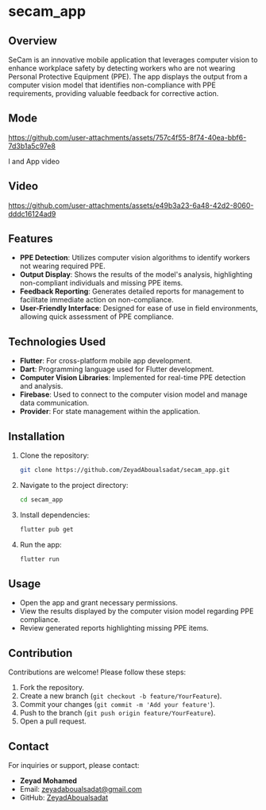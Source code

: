 # secam_app

## Overview

SeCam is an innovative mobile application that leverages computer vision to enhance workplace safety by detecting workers who are not wearing Personal Protective Equipment (PPE). The app displays the output from a computer vision model that identifies non-compliance with PPE requirements, providing valuable feedback for corrective action.

## Mode

https://github.com/user-attachments/assets/757c4f55-8f74-40ea-bbf6-7d3b1a5c97e8

l and App video

## Video


https://github.com/user-attachments/assets/e49b3a23-6a48-42d2-8060-dddc16124ad9


## Features

- **PPE Detection**: Utilizes computer vision algorithms to identify workers not wearing required PPE.
- **Output Display**: Shows the results of the model's analysis, highlighting non-compliant individuals and missing PPE items.
- **Feedback Reporting**: Generates detailed reports for management to facilitate immediate action on non-compliance.
- **User-Friendly Interface**: Designed for ease of use in field environments, allowing quick assessment of PPE compliance.

## Technologies Used

- **Flutter**: For cross-platform mobile app development.
- **Dart**: Programming language used for Flutter development.
- **Computer Vision Libraries**: Implemented for real-time PPE detection and analysis.
- **Firebase**: Used to connect to the computer vision model and manage data communication.
- **Provider**: For state management within the application.

## Installation

1. Clone the repository:

   ```bash
   git clone https://github.com/ZeyadAboualsadat/secam_app.git
   ```

2. Navigate to the project directory:

   ```bash
   cd secam_app
   ```

3. Install dependencies:

   ```bash
   flutter pub get
   ```

4. Run the app:

   ```bash
   flutter run
   ```

## Usage

- Open the app and grant necessary permissions.
- View the results displayed by the computer vision model regarding PPE compliance.
- Review generated reports highlighting missing PPE items.

## Contribution

Contributions are welcome! Please follow these steps:

1. Fork the repository.
2. Create a new branch (`git checkout -b feature/YourFeature`).
3. Commit your changes (`git commit -m 'Add your feature'`).
4. Push to the branch (`git push origin feature/YourFeature`).
5. Open a pull request.

## Contact

For inquiries or support, please contact:
- **Zeyad Mohamed**  
- Email: zeyadaboualsadat@gmail.com 
- GitHub: [ZeyadAboualsadat](https://github.com/ZeyadAboualsadat)
